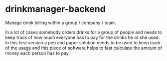 # drinkmanager-backend
Manage drink billing within a group / company / team.

In a lot of cases somebody orders drinks for a group of people and needs to keep track of how much everyone has to pay for the drinks he or she used. In this first version a pen and paper solution needs to be used to keep track of the usage and this piece of software helps to fast calculate the amount of money each person has to pay.
